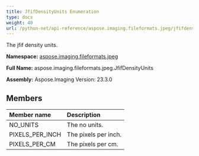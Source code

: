 ```yaml
---
title: JfifDensityUnits Enumeration
type: docs
weight: 40
url: /python-net/api-reference/aspose.imaging.fileformats.jpeg/jfifdensityunits/
---
```


The jfif density units.

**Namespace:** [aspose.imaging.fileformats.jpeg](/imaging/python-net/api-reference/aspose.imaging.fileformats.jpeg/)

**Full Name:** aspose.imaging.fileformats.jpeg.JfifDensityUnits

**Assembly:**  Aspose.Imaging Version: 23.3.0

## **Members**
|**Member name**|**Description**|
| :- | :- |
|NO_UNITS|The no units.|
|PIXELS_PER_INCH|The pixels per inch.|
|PIXELS_PER_CM|The pixels per cm.|
